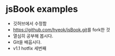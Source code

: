 # jsBook examples

- 깃허브에서 수정함
- <https://github.com/hyeok/jsBook.git>를 fork한 것
- 열심히 공부해 봅시다.
- Git을 배웁시다.
- v1.1 hotfix 세번째
